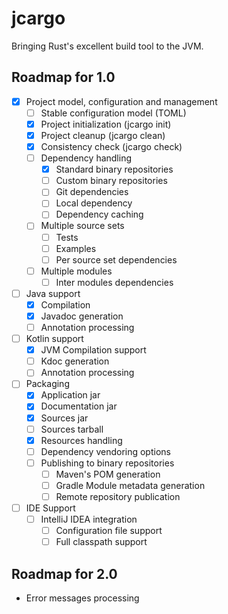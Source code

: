 # jcargo

Bringing Rust's excellent build tool to the JVM.

## Roadmap for 1.0

- [x] Project model, configuration and management
    * [ ] Stable configuration model (TOML)
    * [x] Project initialization (jcargo init)
    * [x] Project cleanup (jcargo clean)
    * [x] Consistency check (jcargo check)
    * [ ] Dependency handling
        - [x] Standard binary repositories
        - [ ] Custom binary repositories
        - [ ] Git dependencies
        - [ ] Local dependency
        - [ ] Dependency caching
    * [ ] Multiple source sets
        - [ ] Tests
        - [ ] Examples
        - [ ] Per source set dependencies
    * [ ] Multiple modules
        - [ ] Inter modules dependencies
- [ ] Java support
    * [x] Compilation
    * [x] Javadoc generation
    * [ ] Annotation processing
- [ ] Kotlin support
    * [x] JVM Compilation support
    * [ ] Kdoc generation
    * [ ] Annotation processing
- [ ] Packaging
    * [x] Application jar
    * [x] Documentation jar
    * [x] Sources jar
    * [ ] Sources tarball
    * [x] Resources handling
    * [ ] Dependency vendoring options
    * [ ] Publishing to binary repositories
        - [ ] Maven's POM generation
        - [ ] Gradle Module metadata generation
        - [ ] Remote repository publication
- [ ] IDE Support
    * [ ] IntelliJ IDEA integration
        - [ ] Configuration file support
        - [ ] Full classpath support

## Roadmap for 2.0

- Error messages processing
